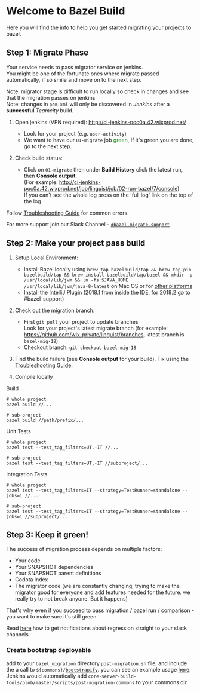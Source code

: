 # Welcome to Bazel Build

Here you will find the info to help you get started [migrating your projects](./docs/) to bazel.

## Step 1: Migrate Phase

Your service needs to pass migrator service on jenkins.  
You might be one of the fortunate ones where migrate passed automatically, if so smile and move on to the next step.

Note: migrator stage is difficult to run locally so check in changes and see that the migration passes on jenkins  
Note: changes in `pom.xml` will only be discovered in _Jenkins_ after a **successful** _Teamcity_ build.  

1. Open jenkins (VPN required): http://ci-jenkins-poc0a.42.wixprod.net/  
   * Look for your project (e.g. `user-activity`)
   * We want to have our `01-migrate` job <font color="green">green</font>, If it's green you are done, go to the next step.
   
2. Check build status:
    * Click on `01-migrate` then under **Build History** click the latest run, then  **Console output**.  
    (For example: http://ci-jenkins-poc0a.42.wixprod.net/job/linguist/job/02-run-bazel/7/console)  
    If you can't see the whole log press on the 'full log' link on the top of the log
  
Follow [Troubleshooting Guide](./docs/troubleshooting-migration-failures.md) for common errors.

For more support join our Slack Channel - [`#bazel-migrate-support`](https://wix.slack.com/channels/bazel-migrate-support)


## Step 2: Make your project pass build

1. Setup Local Environment:
   * Install Bazel locally using `brew tap bazelbuild/tap && brew tap-pin bazelbuild/tap && brew install bazelbuild/tap/bazel && mkdir -p /usr/local/lib/jvm && ln -fs $JAVA_HOME /usr/local/lib/jvm/java-8-latest` on Mac OS or for [other platforms](https://docs.bazel.build/versions/master/install.html)
   * Install the IntelliJ Plugin (2018.1 from inside the IDE, for 2018.2 go to #bazel-support)
2. Check out the migration branch:
   * First `git pull` your project to update branches  
   Look for your project's latest migrate branch (for example: https://github.com/wix-private/linguist/branches, latest branch is `bazel-mig-18`)
   * Checkout branch: `git checkout bazel-mig-18`
   
3. Find the build failure (see **Console output** for your build). Fix using the [Troubleshooting Guide](./docs/troubleshooting-build-failures.md).

4. Compile locally

Build
```
# whole project
bazel build //...

# sub-project
bazel build //path/prefix/...

```

Unit Tests
```
# whole project
bazel test --test_tag_filters=UT,-IT //...

# sub-project
bazel test --test_tag_filters=UT,-IT //subproject/...
```

Integration Tests
```
# whole project
bazel test --test_tag_filters=IT --strategy=TestRunner=standalone --jobs=1 //...

# sub-project
bazel test --test_tag_filters=IT --strategy=TestRunner=standalone --jobs=1 //subproject/...
```

## Step 3: Keep it green!
The success of migration process depends on multiple factors:
- Your code
- Your SNAPSHOT dependencies 
- Your SNAPSHOT parent definitions
- Codota index
- The migrator code (we are constantly changing, trying to make the migrator good for everyone and add features needed for the future. we really try to not break anyone. But it happens)

That's why even if you succeed to pass migration / bazel run / comparison - you want to make sure it's still green

Read [here](./docs/getting-slack-notifications.md) how to get notifications about regression straight to your slack channels

### Create bootstrap deployable
add to your `bazel_migration` directory `post-migration.sh` file, and include the a call to `${commons}/`[`bootstrapify`](https://github.com/wix-private/core-server-build-tools/blob/master/scripts/post-migration-commons/bootstrapify).
you can see an example usage [here](../bazel_migration/post-migration.sh#L10).
Jenkins would automatically add `core-server-build-tools/blob/master/scripts/post-migration-commons` to your commons dir
